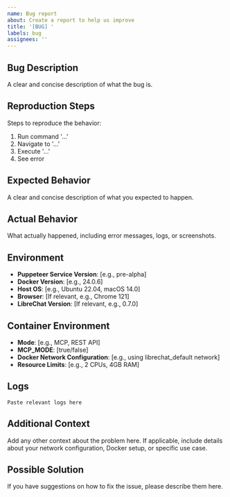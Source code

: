 ```yaml
---
name: Bug report
about: Create a report to help us improve
title: '[BUG] '
labels: bug
assignees: ''
---
```


## Bug Description
A clear and concise description of what the bug is.

## Reproduction Steps
Steps to reproduce the behavior:
1. Run command '...'
2. Navigate to '...'
3. Execute '...'
4. See error

## Expected Behavior
A clear and concise description of what you expected to happen.

## Actual Behavior
What actually happened, including error messages, logs, or screenshots.

## Environment
- **Puppeteer Service Version**: [e.g., pre-alpha]
- **Docker Version**: [e.g., 24.0.6]
- **Host OS**: [e.g., Ubuntu 22.04, macOS 14.0]
- **Browser**: [If relevant, e.g., Chrome 121]
- **LibreChat Version**: [If relevant, e.g., 0.7.0]

## Container Environment
- **Mode**: [e.g., MCP, REST API]
- **MCP_MODE**: [true/false]
- **Docker Network Configuration**: [e.g., using librechat_default network]
- **Resource Limits**: [e.g., 2 CPUs, 4GB RAM]

## Logs
```
Paste relevant logs here
```

## Additional Context
Add any other context about the problem here. If applicable, include details about your network configuration, Docker setup, or specific use case.

## Possible Solution
If you have suggestions on how to fix the issue, please describe them here.